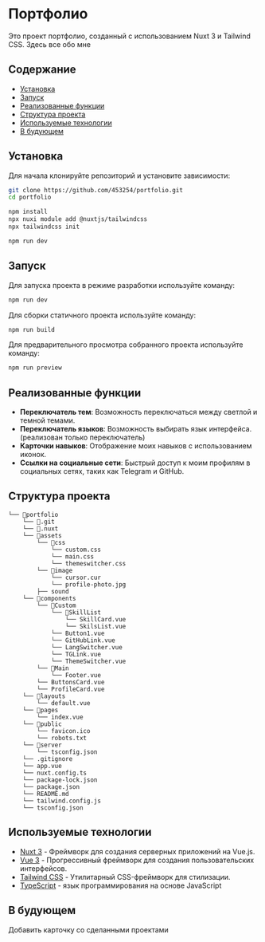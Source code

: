 # Портфолио

Это проект портфолио, созданный с использованием Nuxt 3 и Tailwind CSS. Здесь все обо мне

## Содержание

- [Установка](#установка)
- [Запуск](#запуск)
- [Реализованные функции](#реализованные-функции)
- [Структура проекта](#структура-проекта)
- [Используемые технологии](#используемые-технологии)
- [В будующем](#в-будующем)

## Установка

Для начала клонируйте репозиторий и установите зависимости:

```sh
git clone https://github.com/453254/portfolio.git
cd portfolio
```

```sh
npm install
npx nuxi module add @nuxtjs/tailwindcss
npx tailwindcss init
```

```sh
npm run dev
```

## Запуск

Для запуска проекта в режиме разработки используйте команду:

```sh
npm run dev
```

Для сборки статичного проекта используйте команду:

```sh
npm run build
```

Для предварительного просмотра собранного проекта используйте команду:

```sh
npm run preview
```

## Реализованные функции

- **Переключатель тем**: Возможность переключаться между светлой и темной темами.
- **Переключатель языков**: Возможность выбирать язык интерфейса. (реализован только переключатель)
- **Карточки навыков**: Отображение моих навыков с использованием иконок.
- **Ссылки на социальные сети**: Быстрый доступ к моим профилям в социальных сетях, таких как Telegram и GitHub.


## Структура проекта

```
└── 📁portfolio
    └── 📁.git
    └── 📁.nuxt
    └── 📁assets
        └── 📁css
            └── custom.css
            └── main.css
            └── themeswitcher.css
        └── 📁image
            └── cursor.cur
            └── profile-photo.jpg
        ├── sound
    └── 📁components
        └── 📁Custom
            └── 📁SkillList
                └── SkillCard.vue
                └── SkilsList.vue
            └── Button1.vue
            └── GitHubLink.vue
            └── LangSwitcher.vue
            └── TGLink.vue
            └── ThemeSwitcher.vue
        └── 📁Main
            └── Footer.vue
        └── ButtonsCard.vue
        └── ProfileCard.vue
    └── 📁layouts
        └── default.vue
    └── 📁pages
        └── index.vue
    └── 📁public
        └── favicon.ico
        └── robots.txt
    └── 📁server
        └── tsconfig.json
    └── .gitignore
    └── app.vue
    └── nuxt.config.ts
    └── package-lock.json
    └── package.json
    └── README.md
    └── tailwind.config.js
    └── tsconfig.json
```

## Используемые технологии

- [Nuxt 3](https://nuxt.com/) - Фреймворк для создания серверных приложений на Vue.js.
- [Vue 3](https://vuejs.org/) - Прогрессивный фреймворк для создания пользовательских интерфейсов.
- [Tailwind CSS](https://tailwindcss.com/) - Утилитарный CSS-фреймворк для стилизации.
- [TypeScript](https://www.typescriptlang.org/) - язык программирования на основе JavaScript 

## В будующем

Добавить карточку со сделанными проектами
